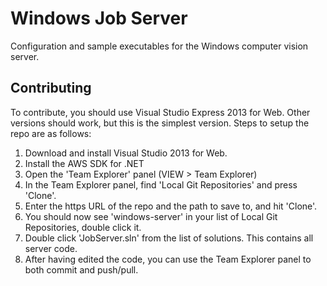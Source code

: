 Windows Job Server
==============

Configuration and sample executables for the Windows computer vision server.

Contributing
--------------

To contribute, you should use Visual Studio Express 2013 for Web. Other versions should work, but this is the simplest version.
Steps to setup the repo are as follows:

1. Download and install Visual Studio 2013 for Web.
2. Install the AWS SDK for .NET
3. Open the 'Team Explorer' panel (VIEW > Team Explorer)
4. In the Team Explorer panel, find 'Local Git Repositories' and press 'Clone'.
5. Enter the https URL of the repo and the path to save to, and hit 'Clone'.
6. You should now see 'windows-server' in your list of Local Git Repositories, double click it.
7. Double click 'JobServer.sln' from the list of solutions. This contains all server code.
8. After having edited the code, you can use the Team Explorer panel to both commit and push/pull.

